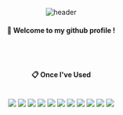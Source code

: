 <div align="center">
  
![header](https://capsule-render.vercel.app/api?type=cylinder&color=e6e6fa&height=150&section=header&text=Siiion's_GitHub&fontColor=ffffff&fontSize=70&animation=fadeIn&fontAlignY=55)

####  :wave: Welcome to my github profile !

  
 <br/>
 <br/>
  
####  :clipboard: Once I've Used 
  
 <br/>
  
<img src="https://img.shields.io/badge/Kotlin-7f52ff?style=for-the-badge&logo=Kotlin&logoColor=white">
<img src="https://img.shields.io/badge/Flutter-02569B?style=for-the-badge&logo=Flutter&logoColor=white">
<img src="https://img.shields.io/badge/Firebase-ffca28?style=for-the-badge&logo=Firebase&logoColor=white">
<img src="https://img.shields.io/badge/C-a8b9cc?style=for-the-badge&logo=C&logoColor=white">
<img src="https://img.shields.io/badge/C++-00599c?style=for-the-badge&logo=C++&logoColor=white">
<img src="https://img.shields.io/badge/Python-3776ab?style=for-the-badge&logo=Python&logoColor=white">
<img src="https://img.shields.io/badge/html5-e34f26?style=for-the-badge&logo=html5&logoColor=white">
<img src="https://img.shields.io/badge/css3-1572b6?style=for-the-badge&logo=css3&logoColor=white">
<img src="https://img.shields.io/badge/javascript-f7df1e?style=for-the-badge&logo=javascript&logoColor=white">
<img src="https://img.shields.io/badge/mysql-4479a1?style=for-the-badge&logo=mysql&logoColor=white">
<img src="https://img.shields.io/badge/Figma-f24e1e?style=for-the-badge&logo=Figma&logoColor=white">
